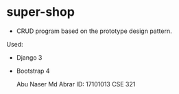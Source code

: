 # super-shop
- CRUD program based on the prototype design pattern.

Used:

- Django 3
- Bootstrap 4


  Abu Naser Md Abrar
  ID: 17101013 
  CSE 321
